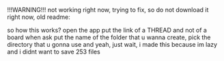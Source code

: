 !!!WARNING!!! not working right now, trying to fix, so do not download it right now, old readme:

so
how this works?
open the app
put the link of a THREAD and not of a board when ask
put the name of the folder that u wanna create, pick the directory that u gonna use
and yeah, just wait,
i made this because im lazy and i didnt want to save 253 files

